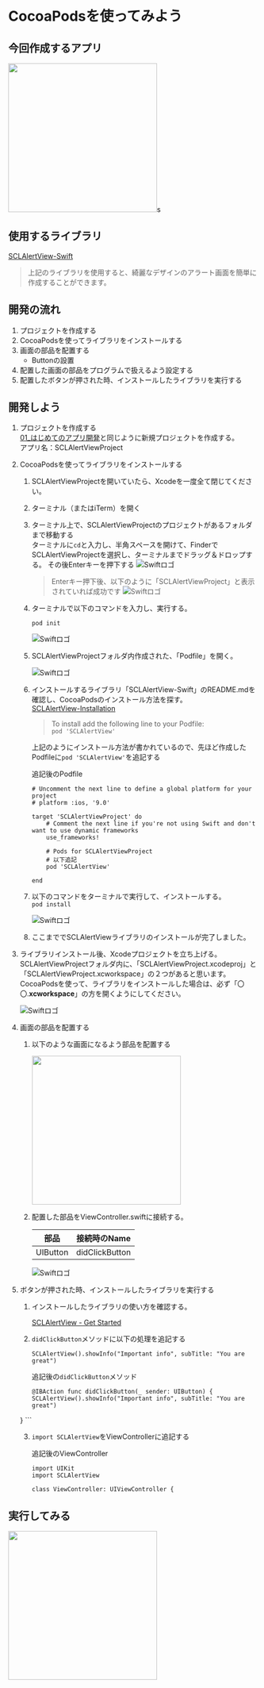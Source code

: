 # CocoaPodsを使ってみよう

## 今回作成するアプリ
<img src="../img/SCLAlertViewProject01.gif" width="300px">s

## 使用するライブラリ
[SCLAlertView-Swift](https://github.com/vikmeup/SCLAlertView-Swift)	

> 上記のライブラリを使用すると、綺麗なデザインのアラート画面を簡単に作成することができます。

## 開発の流れ
1. プロジェクトを作成する
2. CocoaPodsを使ってライブラリをインストールする
3. 画面の部品を配置する
	- Buttonの設置
4. 配置した画面の部品をプログラムで扱えるよう設定する
5. 配置したボタンが押された時、インストールしたライブラリを実行する

## 開発しよう
1. プロジェクトを作成する  
	[01_はじめてのアプリ開発](../../02_UIParts/01_はじめてのアプリ開発.md)と同じように新規プロジェクトを作成する。  
	アプリ名：SCLAlertViewProject

2. CocoaPodsを使ってライブラリをインストールする
	1. SCLAlertViewProjectを開いていたら、Xcodeを一度全て閉じてください。

	2. ターミナル（またはiTerm）を開く

	3. ターミナル上で、SCLAlertViewProjectのプロジェクトがあるフォルダまで移動する  
	ターミナルに```cd```と入力し、半角スペースを開けて、FinderでSCLAlertViewProjectを選択し、ターミナルまでドラッグ＆ドロップする。
	その後Enterキーを押下する
		![Swiftロゴ](../img/cd_SCLAlertViewProject.gif)

		> Enterキー押下後、以下のように「SCLAlertViewProject」と表示されていれば成功です
		![Swiftロゴ](../img/cd_SCLAlertViewProject_.png)

	4. ターミナルで以下のコマンドを入力し、実行する。  
		```
		pod init
		```

		![Swiftロゴ](../img/pod_init.gif)
	
	5. SCLAlertViewProjectフォルダ内作成された、「Podfile」を開く。

		![Swiftロゴ](../img/open_podfile.png)

	6. インストールするライブラリ「SCLAlertView-Swift」のREADME.mdを確認し、CocoaPodsのインストール方法を探す。  
		[SCLAlertView-Installation](https://github.com/vikmeup/SCLAlertView-Swift#installation)	

		> To install add the following line to your Podfile:  
		> ```pod 'SCLAlertView'```

		上記のようにインストール方法が書かれているので、先ほど作成したPodfileに```pod 'SCLAlertView'```を追記する

		追記後のPodfile
		
		```
		# Uncomment the next line to define a global platform for your project
		# platform :ios, '9.0'

		target 'SCLAlertViewProject' do
			# Comment the next line if you're not using Swift and don't want to use dynamic frameworks
			use_frameworks!

			# Pods for SCLAlertViewProject
			# 以下追記
			pod 'SCLAlertView'

		end

		```

	7. 以下のコマンドをターミナルで実行して、インストールする。  
			```
			pod install
			```

		![Swiftロゴ](../img/pod_install.gif)

	8. ここまででSCLAlertViewライブラリのインストールが完了しました。

3. ライブラリインストール後、Xcodeプロジェクトを立ち上げる。  
SCLAlertViewProjectフォルダ内に、「SCLAlertViewProject.xcodeproj」と「SCLAlertViewProject.xcworkspace」の２つがあると思います。  
CocoaPodsを使って、ライブラリをインストールした場合は、必ず「〇〇.**xcworkspace**」の方を開くようにしてください。

	![Swiftロゴ](../img/open_xcworkspace.gif)

4. 画面の部品を配置する

	1. 以下のような画面になるよう部品を配置する

		<img src="../img/place_SCLAlertViewProject.png" width="300px">

	2. 配置した部品をViewController.swiftに接続する。

		|部品|接続時のName|
		|---|---|
		|UIButton|didClickButton|

		![Swiftロゴ](../img/connect_SCLAlertViewProject.png)

5. ボタンが押された時、インストールしたライブラリを実行する

	1. インストールしたライブラリの使い方を確認する。

		<a href="https://github.com/vikmeup/SCLAlertView-Swift#get-started">SCLAlertView - Get Started</a>

	
	2. ```didClickButton```メソッドに以下の処理を追記する

		```
		SCLAlertView().showInfo("Important info", subTitle: "You are great")
		```

		追記後の```didClickButton```メソッド

		```
		@IBAction func didClickButton(_ sender: UIButton) {
        SCLAlertView().showInfo("Important info", subTitle: "You are great")
    }
		```

	3. ```import SCLAlertView```をViewControllerに追記する

		追記後のViewController

		```
		import UIKit
		import SCLAlertView

		class ViewController: UIViewController {
		```

## 実行してみる
<img src="../img/SCLAlertViewProject01.gif" width="300px">
